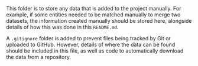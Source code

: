 This folder is to store any data that is added to the project manually. For example, if some entities needed to be matched manually to merge two datasets, the information created manually should be stored here, alongside details of how this was done in this `README.md`. 

A `.gitignore` folder is added to prevent files being tracked by Git or uploaded to GitHub. However, details of where the data can be found should be included in this file, as well as code to automatically download the data from a repository. 
